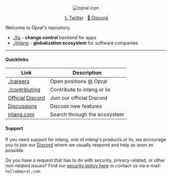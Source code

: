 <p align="center">
  <img src="https://avatars.githubusercontent.com/u/91317568?s=64&v=4" alt="opral icon">
  <p align="center">
    <a href='https://twitter.com/opralHQ' target="_blank">𝕏 Twitter</a>
    ·
    <a href='https://discord.gg/gdMPPWy57R' target="_blank">💬 Discord</a>
  </p>
</p>

Welcome to Opral's repository. 

- [./lix](./packages/lix-sdk) - **change control** backend for apps
- [./inlang](./inlang) - **globalization ecosystem** for software companies   

---

#### Quicklinks

| Link             | Description   |
|------------------------|---------------|
| [./careers](./careers) | Open positions @ Opral |
| [./contributing](./CONTRIBUTING.md) | Contribute to inlang or lix |
| [Official Discord](https://discord.gg/CNPfhWpcAa) | Join our official Discord |
| [Discussions](https://github.com/opral/monorepo/discussions) | Discuss new features |
| [inlang.com](https://inlang.com/) | Search through the ecosystem |

#### Support

If you need support for inlang, one of inlang's products or lix, we encourage you to join our [Discord](https://discord.gg/CNPfhWpcAa) where we usually respond and help as soon as possible.

Do you have a request that has to do with security, privacy-related, or other non-related issues? Find our [security policy here](https://github.com/opral/monorepo/security/policy) or contact us via e-mail: `hello@opral.com`.
